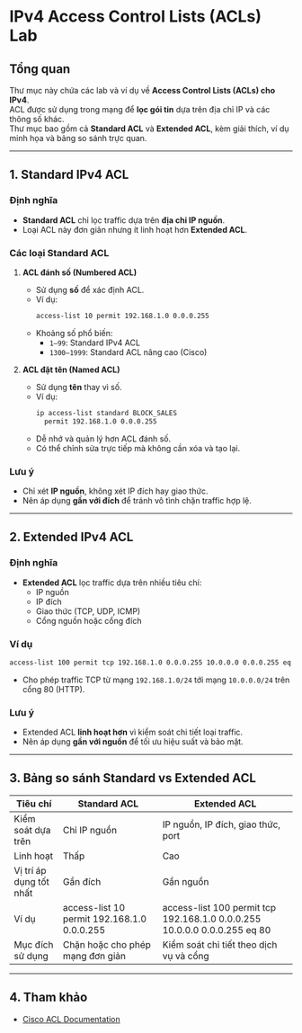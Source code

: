 # IPv4 Access Control Lists (ACLs) Lab

## Tổng quan
Thư mục này chứa các lab và ví dụ về **Access Control Lists (ACLs) cho IPv4**.  
ACL được sử dụng trong mạng để **lọc gói tin** dựa trên địa chỉ IP và các thông số khác.  
Thư mục bao gồm cả **Standard ACL** và **Extended ACL**, kèm giải thích, ví dụ minh họa và bảng so sánh trực quan.

---

## 1. Standard IPv4 ACL

### Định nghĩa
- **Standard ACL** chỉ lọc traffic dựa trên **địa chỉ IP nguồn**.  
- Loại ACL này đơn giản nhưng ít linh hoạt hơn **Extended ACL**.

### Các loại Standard ACL
1. **ACL đánh số (Numbered ACL)**
   - Sử dụng **số** để xác định ACL.
   - Ví dụ:
     ```bash
     access-list 10 permit 192.168.1.0 0.0.0.255
     ```
   - Khoảng số phổ biến:
     - `1–99`: Standard IPv4 ACL
     - `1300–1999`: Standard ACL nâng cao (Cisco)

2. **ACL đặt tên (Named ACL)**
   - Sử dụng **tên** thay vì số.
   - Ví dụ:
     ```bash
     ip access-list standard BLOCK_SALES
       permit 192.168.1.0 0.0.0.255
     ```
   - Dễ nhớ và quản lý hơn ACL đánh số.
   - Có thể chỉnh sửa trực tiếp mà không cần xóa và tạo lại.

### Lưu ý
- Chỉ xét **IP nguồn**, không xét IP đích hay giao thức.  
- Nên áp dụng **gần với đích** để tránh vô tình chặn traffic hợp lệ.

---

## 2. Extended IPv4 ACL

### Định nghĩa
- **Extended ACL** lọc traffic dựa trên nhiều tiêu chí:
  - IP nguồn
  - IP đích
  - Giao thức (TCP, UDP, ICMP)
  - Cổng nguồn hoặc cổng đích

### Ví dụ
```bash
access-list 100 permit tcp 192.168.1.0 0.0.0.255 10.0.0.0 0.0.0.255 eq 80
```
- Cho phép traffic TCP từ mạng `192.168.1.0/24` tới mạng `10.0.0.0/24` trên cổng 80 (HTTP).

### Lưu ý
- Extended ACL **linh hoạt hơn** vì kiểm soát chi tiết loại traffic.  
- Nên áp dụng **gần với nguồn** để tối ưu hiệu suất và bảo mật.

---

## 3. Bảng so sánh Standard vs Extended ACL


| Tiêu chí                 | Standard ACL                                          | Extended ACL                                               |
|---------------------------|------------------------------------------------------|-----------------------------------------------------------|
| Kiểm soát dựa trên        | Chỉ IP nguồn                                        | IP nguồn, IP đích, giao thức, port                        |
| Linh hoạt                 | Thấp                                                | Cao                                                       |
| Vị trí áp dụng tốt nhất   | Gần đích                                            | Gần nguồn                                                 |
| Ví dụ                     | access-list 10 permit 192.168.1.0 0.0.0.255        | access-list 100 permit tcp 192.168.1.0 0.0.0.255 10.0.0.0 0.0.0.255 eq 80 |
| Mục đích sử dụng          | Chặn hoặc cho phép mạng đơn giản                    | Kiểm soát chi tiết theo dịch vụ và cổng                  |

---

## 4. Tham khảo
- [Cisco ACL Documentation](https://www.cisco.com/c/en/us/td/docs/ios-xml/ios/sec_data_acl/configuration/15-s/sec-data-acl-15-s-book.html)

